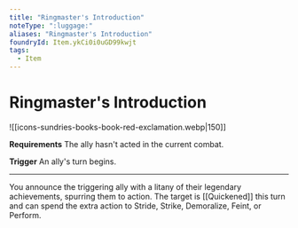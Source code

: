 ```yaml
---
title: "Ringmaster's Introduction"
noteType: ":luggage:"
aliases: "Ringmaster's Introduction"
foundryId: Item.ykCi0i0uGD99kwjt
tags:
  - Item
---
```


# Ringmaster's Introduction
![[icons-sundries-books-book-red-exclamation.webp|150]]

**Requirements** The ally hasn't acted in the current combat.

**Trigger** An ally's turn begins.

* * *

You announce the triggering ally with a litany of their legendary achievements, spurring them to action. The target is [[Quickened]] this turn and can spend the extra action to Stride, Strike, Demoralize, Feint, or Perform.
